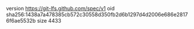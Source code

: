 version https://git-lfs.github.com/spec/v1
oid sha256:1438a7a478385cb572c30558d350fb2d6b1297d4d2006e686e28176f6ae5532b
size 4433
